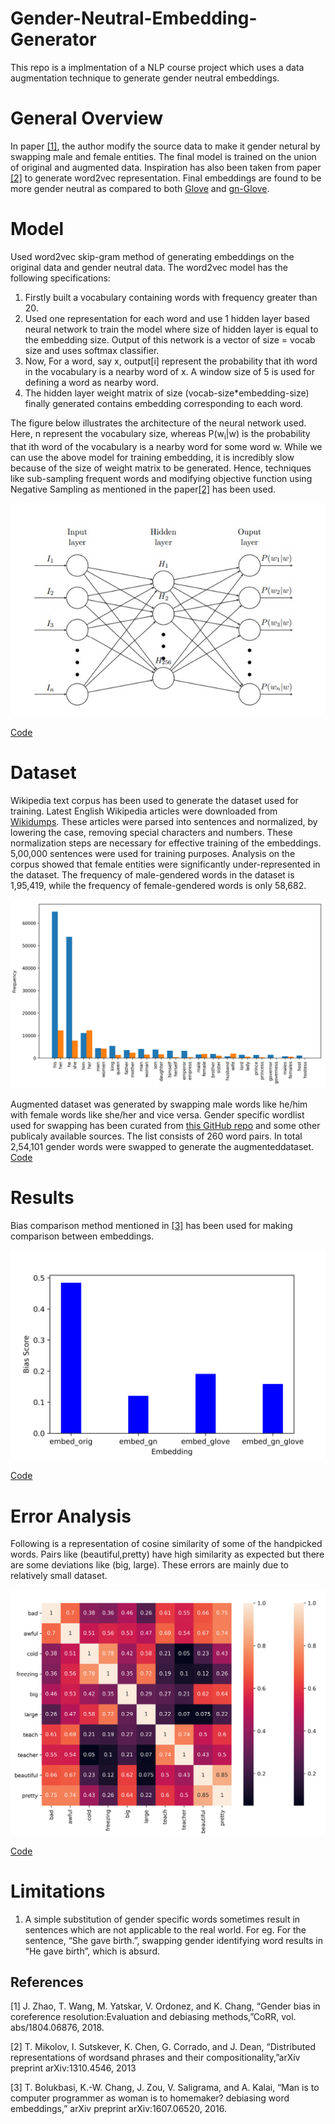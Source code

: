 # Gender-Neutral-Embedding-Generator
This repo is a implmentation of a NLP course project which uses a data augmentation technique to generate gender neutral embeddings.  

# General Overview
In paper [[1]](#1), the author modify the source data to make it gender netural by swapping male and female entities. The final model is trained on the union of original and augmented data. Inspiration has also been taken from paper [[2]](#2) to generate word2vec representation. Final embeddings are found to be more gender neutral as compared to both [Glove](https://nlp.stanford.edu/projects/glove/) and [gn-Glove](https://github.com/uclanlp/gn_glove).

# Model
Used word2vec skip-gram method of generating embeddings on the original data and gender neutral data. The word2vec model has the following specifications:

1. Firstly built a vocabulary containing words with frequency greater than 20.
2. Used one representation for each word and use 1 hidden layer based neural network to train
the model where size of hidden layer is equal to the embedding size. Output of this network is a
vector of size = vocab size and uses softmax classifier.
3. Now, For a word, say x, output[i] represent the probability that ith word in the vocabulary is a nearby
word of x. A window size of 5 is used for defining a word as nearby word.
4. The hidden layer weight matrix of size (vocab-size*embedding-size) finally generated contains
embedding corresponding to each word.

The figure below illustrates the architecture of the neural network used. Here, n represent the vocabulary size, whereas P(w<sub>i</sub>|w) is the probability that 
ith word of the vocabulary is a nearby word for some word w. While we can use the above model for training embedding, it is incredibly slow because of the
size of weight matrix to be generated. Hence, techniques like sub-sampling frequent words and modifying objective function using Negative Sampling as mentioned in the paper[[2]](#2) has been used.

![model](./images/model.jpeg)

[Code](./main/word2vec.ipynb)


# Dataset
Wikipedia  text  corpus  has  been  used  to  generate  the  dataset  used  for  training.    Latest  English Wikipedia  articles  were  downloaded  from  [Wikidumps](https://dumps.wikimedia.org/).   These  articles  were  parsed  into  sentences and normalized, by lowering the case, removing special characters and numbers.  These normalization steps are necessary for effective training of the embeddings.  5,00,000 sentences were used for training purposes.  Analysis on the corpus showed that female entities were significantly under-represented in the dataset.  The frequency of male-gendered words in the dataset is 1,95,419, while the frequency of female-gendered words is only 58,682.

![Gendered Word Frequency](./images/gender_word_freq.png)

Augmented  dataset  was  generated  by  swapping  male  words  like  he/him  with  female  words  like she/her and vice versa.  Gender specific wordlist used for swapping has been curated from [this GitHub repo](https://github.com/ranjita-naik/Gender_Swapping/tree/main/swaps) and some other publicaly available sources.  The list consists of 260 word pairs.  In total 2,54,101 gender words were swapped to generate the augmenteddataset. </br>
[Code](./main/Data_Pre_Processing.ipynb)

# Results
Bias comparison method mentioned in [[3]](#3) has been used for making comparison between embeddings. 

![Bias Comparison](./images/bias_comparison.png)

[Code](./main/Result.ipynb)


# Error Analysis
Following is a representation of cosine similarity of some of the handpicked words. Pairs like (beautiful,pretty) have high similarity as expected but there are some deviations like (big, large). These errors are mainly due to relatively small dataset. 

![Cosine Similarity](./images/cosine_similarity.png)

[Code](./main/analysis.ipynb)


# Limitations
1. A simple substitution of gender specific words sometimes result in sentences which are not applicable to the real world.  For eg. For the sentence, “She gave birth.”,  swapping gender identifying word results in “He gave birth”, which is absurd.




## References
<a id="1">[1]</a> 
 J. Zhao, T. Wang, M. Yatskar, V. Ordonez, and K. Chang, “Gender bias in coreference resolution:Evaluation and debiasing methods,”CoRR, vol. abs/1804.06876, 2018.
 
<a id="2">[2]</a> 
 T. Mikolov, I. Sutskever, K. Chen, G. Corrado, and J. Dean, “Distributed representations of wordsand phrases and their compositionality,”arXiv preprint arXiv:1310.4546, 2013
 
<a id="3">[3]</a> 
 T. Bolukbasi, K.-W. Chang, J. Zou, V. Saligrama, and A. Kalai, “Man is to computer programmer as woman is to homemaker? debiasing word embeddings,” arXiv preprint arXiv:1607.06520, 2016. 
 
